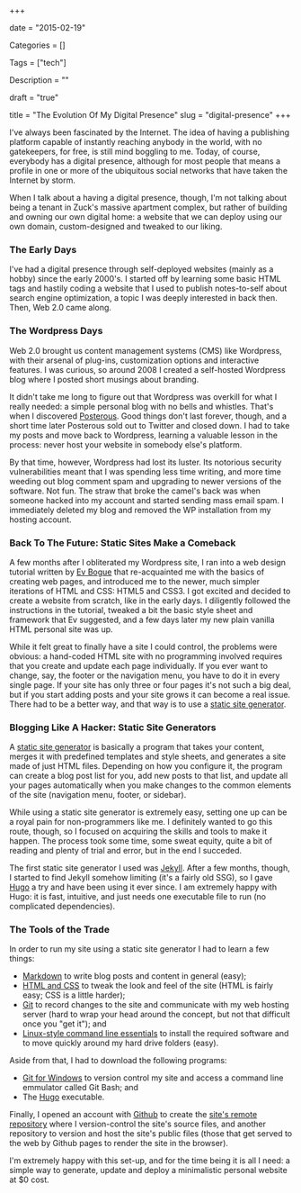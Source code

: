+++

date = "2015-02-19"

Categories = []

Tags = ["tech"]

Description = ""

draft = "true"

title = "The Evolution Of My Digital Presence"
slug = "digital-presence"
+++



I've always been fascinated by the Internet. The idea of having a publishing platform capable of instantly reaching anybody in the world, with no gatekeepers, for free, is still mind boggling to me. Today, of course, everybody has a digital presence, although for most people that means a profile in one or more of the ubiquitous social networks that have taken the Internet by storm. 

When I talk about a having a digital presence, though, I'm not talking about being a tenant in Zuck's massive apartment complex, but rather of building and owning our own digital home: a website that we can deploy using our own domain, custom-designed and tweaked to our liking. 

### The Early Days ###

I've had a digital presence through self-deployed websites (mainly as a hobby) since the early 2000's. I started off by learning some basic HTML tags and hastily coding a website that I used to publish notes-to-self about search engine optimization, a topic I was deeply interested in back then. Then, Web 2.0 came along.

### The Wordpress Days ###
Web 2.0 brought us content management systems (CMS) like Wordpress, with their arsenal of plug-ins, customization options and interactive features. I was curious, so around 2008 I created a self-hosted Wordpress blog where I posted short musings about branding.

It didn't take me long to figure out that Wordpress was overkill for what I really needed: a simple personal blog with no bells and whistles. That's when I discovered [Posterous](http://en.wikipedia.org/wiki/Posterous). Good things don't last forever, though, and a short time later Posterous sold out to Twitter and closed down. I had to take my posts and move back to Wordpress, learning a valuable lesson in the process: never host your website in somebody else's platform.

By that time, however, Wordpress had lost its luster. Its notorious security vulnerabilities meant that I was spending less time writing, and more time weeding out blog comment spam and upgrading to newer versions of the software. Not fun. The straw that broke the camel's back was when someone hacked into my account and started sending mass email spam. I immediately deleted my blog and removed the WP installation from my hosting account.

### Back To The Future: Static Sites Make a Comeback ###

A few months after I obliterated my Wordpress site, I ran into a web design tutorial written by [Ev Bogue](http://www.evbogue.com) that re-acquainted me with the basics of creating web pages, and introduced me to the newer, much simpler iterations of HTML and CSS: HTML5 and CSS3. I got excited and decided to create a website from scratch, like in the early days. I diligently followed the instructions in the tutorial, tweaked a bit the basic style sheet and framework that Ev suggested, and a few days later my new plain vanilla HTML personal site was up.

While it felt great to finally have a site I could control, the problems were obvious: a hand-coded HTML site with no programming involved requires that you create and update each page individually. If you ever want to change, say, the footer or the navigation menu, you have to do it in every single page. If your site has only three or four pages it's not such a big deal, but if you start adding posts and your site grows it can become a real issue. There had to be a better way, and that way is to use a [static site generator](http://www.mattweldon.com/static-websites-have-made-a-comeback/).

### Blogging Like A Hacker: Static Site Generators ###

A [static site generator](../ssg/) is basically a program that takes your content, merges it with predefined templates and style sheets, and generates a site made of just HTML files. Depending on how you configure it, the program can create a blog post list for you, add new posts to that list, and update all your pages automatically when you make changes to the common elements of the site (navigation menu, footer, or sidebar). 

While using a static site generator is extremely easy, setting one up can be a royal pain for non-programmers like me. I definitely wanted to go this route, though, so I focused on acquiring the skills and tools to make it happen. The process took some time, some sweat equity, quite a bit of reading and plenty of trial and error, but in the end I succeded. 

The first static site generator I used was [Jekyll](http://www.jekyllrb.com). After a few months, though, I started to find Jekyll somehow limiting (it's a fairly old SSG), so I gave [Hugo](http://gohugo.io) a try and have been using it ever since. I am extremely happy with Hugo: it is fast, intuitive, and just needs one executable file to run (no complicated dependencies).

### The Tools of the Trade ###

In order to run my site using a static site generator I had to learn a few things: 

- [Markdown](http://daringfireball.net/projects/markdown/) to write blog posts and content in general (easy); 
- [HTML and CSS](http://www.htmlandcssbook.com/) to tweak the look and feel of the site (HTML is fairly easy; CSS is a little harder); 
- [Git](http://git-scm.com/book/en/v2) to record changes to the site and communicate with my web hosting server (hard to wrap your head around the concept, but not that difficult once you "get it"); and 
- [Linux-style command line essentials](http://cli.learncodethehardway.org/bash_cheat_sheet.pdf) to install the required software and to move quickly around my hard drive folders (easy). 

Aside from that, I had to download the following programs: 

- [Git for Windows](http://git-scm.com/download/win) to version control my site and access a command line emmulator called Git Bash; and
- The [Hugo](http://gohugo.io) executable.

Finally, I opened an account with [Github](http://www.github.com) to create the [site's remote repository](https://github.com/mariobox/mariobox.github.io) where I version-control the site's source files, and another repository to version and host the site's public files (those that get served to the web by Github pages to render the site in the browser).

I'm extremely happy with this set-up, and for the time being it is all I need: a simple way to generate, update and deploy a minimalistic personal website at $0 cost. 

